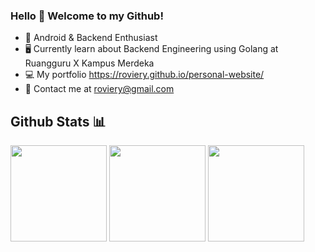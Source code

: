 ### Hello 👋 Welcome to my Github!
* 📱 Android & Backend Enthusiast 
* 🖥️ Currently learn about Backend Engineering using Golang at Ruangguru X Kampus Merdeka
* 💻 My portfolio https://roviery.github.io/personal-website/
* 📧 Contact me at roviery@gmail.com

## Github Stats 📊 
<div>
  <img height=154 src="https://github-readme-stats.vercel.app/api?username=roviery&show_icons=true&hide_border=true&bg_color=000000&title_color=3ddb83&text_color=FFFFFF&icon_color=3ddb83&hide=issues"/>
  <img height=154 src="https://github-readme-stats.vercel.app/api/top-langs/?username=roviery&layout=compact&hide_border=true&bg_color=000000&title_color=3ddb83&text_color=FFFFFF"/>
  <img height=154 src="https://github-readme-streak-stats.herokuapp.com?user=roviery&theme=android-dark&date_format=j%20M%5B%20Y%5D&hide_border=true"/>
</div>


